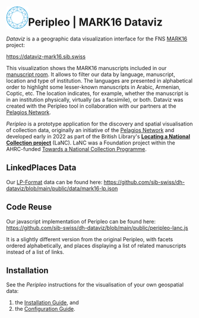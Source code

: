 [<img title="Pelagios Network" src="./logos/pelagios.svg" height="60" align="left">](https://pelagios.org/)
# Peripleo | MARK16 Dataviz

*Dataviz* is a a geographic data visualization interface for the FNS [MARK16](https://mark16.sib.swiss) project:

https://dataviz-mark16.sib.swiss 

This visualization shows the MARK16 manuscripts included in our [manuscript room](https://mr-mark16.sib.swiss). It allows to filter our data by language, manuscript, location and type of institution. The languages are presented in alphabetical order to highlight some lesser-known manuscripts in Arabic, Armenian, Coptic, etc. The location indicates, for example, whether the manuscript is in an institution physically, virtually (as a facsimile), or both.
Dataviz was created with the Peripleo tool in collaboration with our partners at the [Pelagios Network](https://pelagios.org/). 

*Peripleo* is a prototype application for the discovery and spatial visualisation of collection data, originally an initiative of the [Pelagios Network](https://pelagios.org/) and developed early in 2022 as part of the British Library's [**Locating a National Collection project**](https://britishlibrary.github.io/locating-a-national-collection/) (LaNC). LaNC was a Foundation project within the AHRC-funded [Towards a National Collection Programme](https://www.nationalcollection.org.uk/).


## LinkedPlaces Data

Our [LP-Format](https://github.com/LinkedPasts/linked-places-format) data can be found here: https://github.com/sib-swiss/dh-dataviz/blob/main/public/data/mark16-lp.json

## Code Reuse

Our javascript implementation of Peripleo can be found here: https://github.com/sib-swiss/dh-dataviz/blob/main/public/peripleo-lanc.js

It is a slightly different version from the original Peripleo, with facets ordered alphabetically, and places displaying a list of related manuscripts instead of a list of links.

## Installation

See the *Peripleo* instructions for the visualisation of your own geospatial data:
1. the [Installation Guide](https://github.com/britishlibrary/peripleo/blob/main/README.md), and
2. the [Configuration Guide](https://github.com/britishlibrary/peripleo/blob/main/Configuration-Guide.md).
